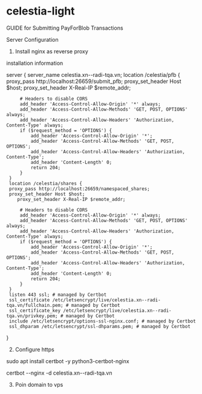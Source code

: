 # celestia-light

GUIDE for Submitting PayForBlob Transactions

Server Configuration

1. Install nginx as reverse proxy

installation information

server {
     server_name celestia.xn--radi-tqa.vn;
     location /celestia/pfb {
        proxy_pass http://localhost:26659/submit_pfb;
        proxy_set_header Host $host;
        proxy_set_header X-Real-IP $remote_addr;

         # Headers to disable CORS
         add_header 'Access-Control-Allow-Origin' '*' always;
         add_header 'Access-Control-Allow-Methods' 'GET, POST, OPTIONS' always;
         add_header 'Access-Control-Allow-Headers' 'Authorization, Content-Type' always;
         if ($request_method = 'OPTIONS') {
             add_header 'Access-Control-Allow-Origin' '*';
             add_header 'Access-Control-Allow-Methods' 'GET, POST, OPTIONS';
             add_header 'Access-Control-Allow-Headers' 'Authorization, Content-Type';
             add_header 'Content-Length' 0;
             return 204;
         }
     }
     location /celestia/shares {
     proxy_pass http://localhost:26659/namespaced_shares;
     proxy_set_header Host $host;
        proxy_set_header X-Real-IP $remote_addr;

         # Headers to disable CORS
         add_header 'Access-Control-Allow-Origin' '*' always;
         add_header 'Access-Control-Allow-Methods' 'GET, POST, OPTIONS' always;
         add_header 'Access-Control-Allow-Headers' 'Authorization, Content-Type' always;
         if ($request_method = 'OPTIONS') {
             add_header 'Access-Control-Allow-Origin' '*';
             add_header 'Access-Control-Allow-Methods' 'GET, POST, OPTIONS';
             add_header 'Access-Control-Allow-Headers' 'Authorization, Content-Type';
             add_header 'Content-Length' 0;
             return 204;
         }
     }
     listen 443 ssl; # managed by Certbot
     ssl_certificate /etc/letsencrypt/live/celestia.xn--radi-tqa.vn/fullchain.pem; # managed by Certbot
     ssl_certificate_key /etc/letsencrypt/live/celestia.xn--radi-tqa.vn/privkey.pem; # managed by Certbot
     include /etc/letsencrypt/options-ssl-nginx.conf; # managed by Certbot
     ssl_dhparam /etc/letsencrypt/ssl-dhparams.pem; # managed by Certbot
}

2. Configure https

sudo apt install certbot -y python3-certbot-nginx

certbot --nginx -d celestia.xn--radi-tqa.vn

3. Poin domain to vps
